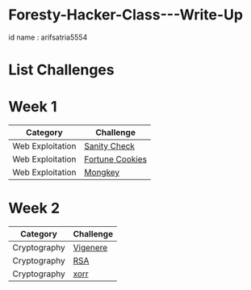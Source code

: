 # Foresty-Hacker-Class---Write-Up
id name : arifsatria5554

# List Challenges 


# Week 1

| Category | Challenge |
| --- | --- |
| Web Exploitation | [Sanity Check](Sanity_Check.md)
| Web Exploitation | [Fortune Cookies](Fortune_Cookies.md)
| Web Exploitation | [Mongkey](Mongkey.md)

# Week 2

| Category | Challenge |
| --- | --- |
| Cryptography | [Vigenere](Sanity_Check.md)
| Cryptography | [RSA](Fortune_Cookies.md)
| Cryptography | [xorr](Mongkey.md)
